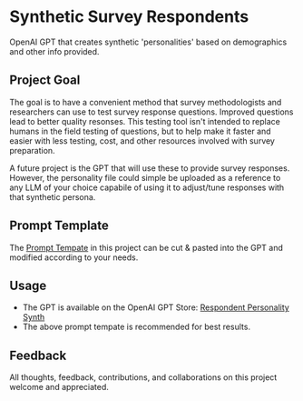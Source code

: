 # Synthetic Survey Respondents
OpenAI GPT that creates synthetic 'personalities' based on demographics and other info provided. 

## Project Goal
The goal is to have a convenient method that survey methodologists and researchers can use to test survey response questions. Improved questions lead to better quality resonses. This testing tool isn't intended to replace humans in the field testing of questions, but to help make it faster and easier with less testing, cost, and other resources involved with survey preparation. 

A future project is the GPT that will use these to provide survey responses. However, the personality file could simple be uploaded as a reference to any LLM of your choice capabile of using it to adjust/tune responses with that synthetic persona. 

## Prompt Template
The [Prompt Tempate](https://github.com/brockwebb/Respondent-Personality-Synth/blob/main/persona-generator-prompt-csv.md) in this project can be cut & pasted into the GPT and modified according to your needs. 

## Usage
- The GPT is available on the OpenAI GPT Store: [Respondent Personality Synth](https://chatgpt.com/g/g-oLZoAz20f-respondent-personality-synth)
- The above prompt tempate is recommended for best results.

## Feedback
All thoughts, feedback, contributions, and collaborations on this project welcome and appreciated. 
